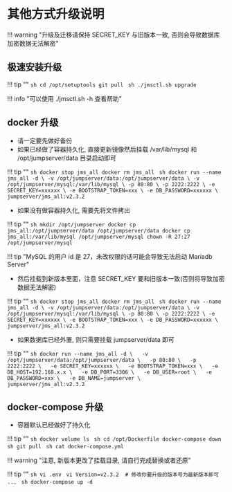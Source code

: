 # 其他方式升级说明

!!! warning "升级及迁移请保持 SECRET_KEY 与旧版本一致, 否则会导致数据库加密数据无法解密"

## 极速安装升级

!!! tip ""
    ```sh
    cd /opt/setuptools
    git pull
    ```
    ```sh
    ./jmsctl.sh upgrade
    ```

!!! info "可以使用 ./jmsctl.sh -h 查看帮助"

## docker 升级

- 请一定要先做好备份
- 如果已经做了容器持久化, 直接更新镜像然后挂载 /var/lib/mysql 和 /opt/jumpserver/data 目录启动即可

!!! tip ""
    ```sh
    docker stop jms_all
    docker rm jms_all
    ```
    ```sh
    docker run --name jms_all -d \
      -v /opt/jumpserver/data:/opt/jumpserver/data \
      -v /opt/jumpserver/mysql:/var/lib/mysql \
      -p 80:80 \
      -p 2222:2222 \
      -e SECRET_KEY=xxxxxx \
      -e BOOTSTRAP_TOKEN=xxx \
      -e DB_PASSWORD=xxxxxx \
      jumpserver/jms_all:v2.3.2
    ```

- 如果没有做容器持久化, 需要先将文件拷出

!!! tip ""
    ```sh
    mkdir /opt/jumpserver
    docker cp jms_all:/opt/jumpserver/data /opt/jumpserver/data
    docker cp jms_all:/var/lib/mysql /opt/jumpserver/mysql
    chown -R 27:27 /opt/jumpserver/mysql
    ```

!!! tip "MySQL 的用户 id 是 27，未改权限的话可能会导致无法启动 Mariadb Server"

- 然后挂载到新版本里面，注意 SECRET_KEY 要和旧版本一致(否则将导致加密数据无法解密)

!!! tip ""
    ```sh
    docker stop jms_all
    docker rm jms_all
    ```
    ```sh
    docker run --name jms_all -d \
      -v /opt/jumpserver/data:/opt/jumpserver/data \
      -v /opt/jumpserver/mysql:/var/lib/mysql \
      -p 80:80 \
      -p 2222:2222 \
      -e SECRET_KEY=xxxxxx \
      -e BOOTSTRAP_TOKEN=xxx \
      -e DB_PASSWORD=xxxxxx \
      jumpserver/jms_all:v2.3.2
    ```

- 如果数据库已经外置, 则只需要挂载 jumpserver/data 即可

!!! tip ""
    ```sh
    docker run --name jms_all -d \  
      -v /opt/jumpserver/data:/opt/jumpserver/data \  
      -p 80:80 \  
      -p 2222:2222 \  
      -e SECRET_KEY=xxxxxx \  
      -e BOOTSTRAP_TOKEN=xxx \  
      -e DB_HOST=192.168.x.x \  
      -e DB_PORT=3306 \  
      -e DB_USER=root \  
      -e DB_PASSWORD=xxx \  
      -e DB_NAME=jumpserver \  
      jumpserver/jms_all:v2.3.2
    ```

## docker-compose 升级

- 容器默认已经做好了持久化

!!! tip ""
    ```sh
    docker volume ls
    ```
    ```sh
    cd /opt/Dockerfile
    docker-compose down
    ```
    ```sh
    git pull
    ```
    ```sh
    cat docker-compose.yml
    ```

!!! warning "注意, 新版本更改了挂载目录, 请自行完成替换或者还原"

!!! tip ""
    ```sh
    vi .env
    ```
    ```vi
    Version=v2.3.2  # 修改你要升级的版本号为最新版本即可
    ...
    ```
    ```sh
    docker-compose up -d
    ```
